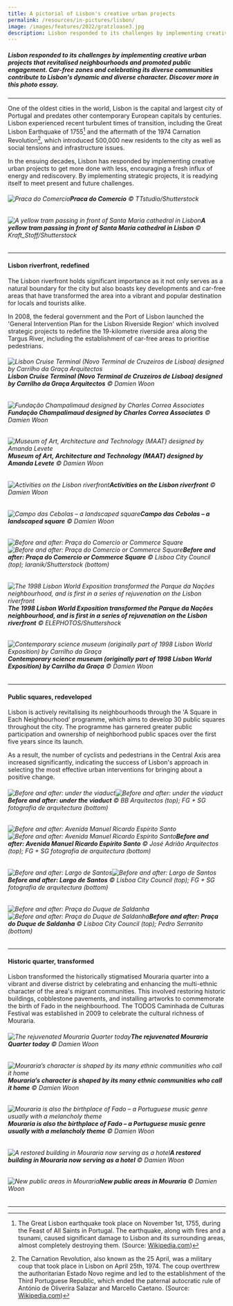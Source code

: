 ```yaml
---
title: A pictorial of Lisbon's creative urban projects
permalink: /resources/in-pictures/lisbon/
image: /images/features/2022/gratzloase3.jpg
description: Lisbon responded to its challenges by implementing creative urban projects that revitalised neighbourhoods and promoted public engagement. Car-free zones and celebrating its diverse communities contribute to Lisbon's dynamic and diverse character. Discover more in this photo essay. 
---
```


##### Lisbon responded to its challenges by implementing creative urban projects that revitalised neighbourhoods and promoted public engagement. Car-free zones and celebrating its diverse communities contribute to Lisbon's dynamic and diverse character. Discover more in this photo essay.

---

One of the oldest cities in the world, Lisbon is the capital and largest city of Portugal and predates other contemporary European capitals by centuries. Lisbon experienced recent turbulent times of transition, including the Great Lisbon Earthquake of 1755[^1] and the aftermath of the 1974 Carnation Revolution[^2], which introduced 500,000 new residents to the city as well as social tensions and infrastructure issues.  

In the ensuing decades, Lisbon has responded by implementing creative urban projects to get more done with less, encouraging a fresh influx of energy and rediscovery. By implementing strategic projects, it is readying itself to meet present and future challenges. 

###### ![Praca do Comercio](/images/features/2023/praca-do-comercio1.jpg/)**Praca do Comercio** © TTstudio/Shutterstock 

###### ![A yellow tram passing in front of Santa Maria cathedral in Lisbon](/images/features/2023/santa-maria-cathedral.jpg/)**A yellow tram passing in front of Santa Maria cathedral in Lisbon** © Kraft_Stoff/Shutterstock 

---

#### **Lisbon riverfront, redefined** 

The Lisbon riverfront holds significant importance as it not only serves as a natural boundary for the city but also boasts key developments and car-free areas that have transformed the area into a vibrant and popular destination for locals and tourists alike.

In 2008, the federal government and the Port of Lisbon launched the 'General Intervention Plan for the Lisbon Riverside Region' which involved strategic projects to redefine the 19-kilometre riverside area along the Targus River, including the establishment of car-free areas to prioritise pedestrians.

###### ![Lisbon Cruise Terminal (Novo Terminal de Cruzeiros de Lisboa) designed by Carrilho da Graça Arquitectos](/images/features/2023/lisbon-cruise-terminal.jpg/)**Lisbon Cruise Terminal (Novo Terminal de Cruzeiros de Lisboa) designed by Carrilho da Graça Arquitectos** © Damien Woon

###### ![Fundação Champalimaud designed by Charles Correa Associates](/images/features/2023/fundacao-champalimaud.jpg/)**Fundação Champalimaud designed by Charles Correa Associates** © Damien Woon 

###### ![Museum of Art, Architecture and Technology (MAAT) designed by Amanda Levete](/images/features/2023/maat.jpg/)**Museum of Art, Architecture and Technology (MAAT) designed by Amanda Levete** © Damien Woon  

###### ![Activities on the Lisbon riverfront](/images/features/2023/lisbon-riverfront.jpg/)**Activities on the Lisbon riverfront** © Damien Woon 

###### ![Campo das Cebolas – a landscaped square](/images/features/2023/campo-das-cebolas.jpg/)**Campo das Cebolas – a landscaped square** © Damien Woon

###### ![Before and after: Praça do Comercio or Commerce Square](/images/features/2023/praca-do-comercio-before.jpg/)![Before and after: Praça do Comercio or Commerce Square](/images/features/2023/praca-do-comercio-after.jpg/)**Before and after: Praça do Comercio or Commerce Square** © Lisboa City Council (top); laranik/Shutterstock (bottom) 

###### ![The 1998 Lisbon World Exposition transformed the Parque da Nações neighbourhood, and is first in a series of rejuvenation on the Lisbon riverfront](/images/features/2023/lisbon-world-expo.jpg/)**The 1998 Lisbon World Exposition transformed the Parque da Nações neighbourhood, and is first in a series of rejuvenation on the Lisbon riverfront** © ELEPHOTOS/Shuttershock 

###### ![Contemporary science museum (originally part of 1998 Lisbon World Exposition) by Carrilho da Graça](/images/features/2023/contemporary-science-museum.jpg/)**Contemporary science museum (originally part of 1998 Lisbon World Exposition) by Carrilho da Graça** © Damien Woon 

---

#### **Public squares, redeveloped** 

Lisbon is actively revitalising its neighbourhoods through the 'A Square in Each Neighbourhood' programme, which aims to develop 30 public squares throughout the city. The programme has garnered greater public participation and ownership of neighborhood public spaces over the first five years since its launch. 

As a result, the number of cyclists and pedestrians in the Central Axis area increased significantly, indicating the success of Lisbon's approach in selecting the most effective urban interventions for bringing about a positive change.

###### ![Before and after: under the viaduct](/images/features/2023/viaduct-before.jpg/)![Before and after: under the viaduct](/images/features/2023/viaduct-after.jpg/)**Before and after: under the viaduct** © BB Arquitectos (top); FG + SG fotografia de arquitectura (bottom) 

###### ![Before and after: Avenida Manuel Ricardo Espírito Santo](/images/features/2023/avenida-before.jpg/)![Before and after: Avenida Manuel Ricardo Espírito Santo](/images/features/2023/avenida-after.jpg/)**Before and after: Avenida Manuel Ricardo Espírito Santo** © José Adrião Arquitectos (top); FG + SG fotografia de arquitectura (bottom) 

###### ![Before and after: Largo de Santos](/images/features/2023/largo-before.jpg/)![Before and after: Largo de Santos](/images/features/2023/largo-after.jpg/)**Before and after: Largo de Santos** © Lisboa City Council (top); FG + SG fotografia de arquitectura (bottom) 

###### ![Before and after: Praça do Duque de Saldanha](/images/features/2023/praca-do-duque-before.jpg/)![Before and after: Praça do Duque de Saldanha](/images/features/2023/praca-do-duque-after.jpg/)**Before and after: Praça do Duque de Saldanha** © Lisboa City Council (top); Pedro Serranito (bottom)  

---

#### **Historic quarter, transformed** 

Lisbon transformed the historically stigmatised Mouraria quarter into a vibrant and diverse district by celebrating and enhancing the multi-ethnic character of the area's migrant communities. This involved restoring historic buildings, cobblestone pavements, and installing artworks to commemorate the birth of Fado in the neighbourhood. The TODOS Caminhada de Culturas Festival was established in 2009 to celebrate the cultural richness of Mouraria.

###### ![The rejuvenated Mouraria Quarter today](/images/features/2023/mouraria-man.jpg/)**The rejuvenated Mouraria Quarter today** © Damien Woon 

###### ![Mouraria’s character is shaped by its many ethnic communities who call it home](/images/features/2023/mouraria-diversity.jpg/)**Mouraria’s character is shaped by its many ethnic communities who call it home** © Damien Woon

###### ![Mouraria is also the birthplace of Fado – a Portuguese music genre usually with a melancholy theme](/images/features/2023/mouraria-fado.jpg/)**Mouraria is also the birthplace of Fado – a Portuguese music genre usually with a melancholy theme** © Damien Woon

###### ![A restored building in Mouraria now serving as a hotel](/images/features/2023/mouraria-restored.jpg/)**A restored building in Mouraria now serving as a hotel** © Damien Woon 

###### ![New public areas in Mouraria](/images/features/2023/mouraria-plaza.jpg/)**New public areas in Mouraria** © Damien Woon

---

[^1]: The Great Lisbon earthquake took place on November 1st, 1755, during the Feast of All Saints in Portugal. The earthquake, along with fires and a tsunami, caused significant damage to Lisbon and its surrounding areas, almost completely destroying them. (Source: [Wikipedia.com](https://en.wikipedia.org/wiki/1755_Lisbon_earthquake))  
[^2]: The Carnation Revolution, also known as the 25 April, was a military coup that took place in Lisbon on April 25th, 1974. The coup overthrew the authoritarian Estado Novo regime and led to the establishment of the Third Portuguese Republic, which ended the paternal autocratic rule of António de Oliverira Salazar and Marcello Caetano. (Source: [Wikipedia.com](https://en.wikipedia.org/wiki/Carnation_Revolution)) 
